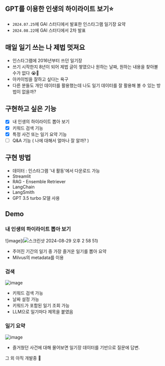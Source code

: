 ## GPT를 이용한 인생의 하이라이트 보기⭐️
* `2024.07.25`에 GAI 스터디에서 발표한 인스타그램 일기장 요약
* `2024.08.22`에 GAI 스터디에서 2차 발표


## 매일 일기 쓰는 나 제법 멋져요 
* 인스타그램에 2016년부터 쓰던 일기장
* 쓰기 시작한지 8년이 되어 제법 글이 쌓였으나 원하는 날짜, 원하는 내용을 찾아볼 수가 없다 😭🥹
* 아카이빙을 잘하고 싶다는 욕구
* 다른 분들도 개인 데이터를 활용했는데 나도 일기 데이터를 잘 활용해 볼 수 있는 방법이 없을까?


## 구현하고 싶은 기능 
- [x] 내 인생의 하이라이트 뽑아 보기
- [x] 키워드 검색 기능 
- [x] 특정 사건 또는 일기 요약 기능
- [ ] Q&A 기능 ( 나에 대해서 얼마나 잘 알까? )

## 구현 방법
* 데이터 : 인스타그램 '내 활동'에서 다운로드 가능
* Streamlit
* RAG - Ensemble Retriever
* LangChain
* LangSmith
* GPT 3.5 turbo 모델 사용


## Demo 

### 내 인생의 하이라이트 뽑아 보기
![image](![스크린샷 2024-08-29 오후 2 58 51](https://github.com/user-attachments/assets/8775e9e2-f39f-4b43-b115-a1142f0006e2))
* 주어진 기간의 일기 중 가장 즐거운 일기를 뽑아 요약 
* Milvus의 metadata를 이용


### 검색
![image](https://github.com/user-attachments/assets/46e32d49-1388-44b0-ab31-bd55ad46318d)
* 키워드 검색 가능
* 날짜 설정 가능
* 키워드가 포함된 일기 조회 가능
* LLM으로 일기마다 제목을 붙였음

### 일기 요약 
![image](https://github.com/user-attachments/assets/2ef9be68-d7fe-4c7b-8888-cee4615ac238)
* 즐거웠던 사건에 대해 물어보면 일기장 데이터를 기반으로 질문에 답변.


그 외 아직 개발중 🤗
